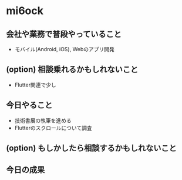 # mi6ock 

## 会社や業務で普段やっていること

- モバイル(Android, iOS), Webのアプリ開発

## (option) 相談乗れるかもしれないこと

- Flutter関連で少し

## 今日やること

- 技術書展の執筆を進める
- Flutterのスクロールについて調査

## (option) もしかしたら相談するかもしれないこと


## 今日の成果
  
